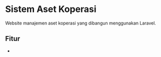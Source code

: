 # Sistem Aset Koperasi
Website manajemen aset koperasi yang dibangun menggunakan Laravel.
## Fitur
- 
